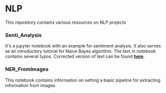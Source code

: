 # NLP
This repository contains various resources on NLP projects

### Senti_Analysis
It's a jupyter notebook with an example for sentiment analysis. It also serves as an introductory tutorial for Naive Bayes algorithm. The text in notebook contains several typos. Corrected version of text can be found __[here](https://medium.com/@manishthemanu/sentiment-analysis-introduction-to-naive-bayes-algorithm-96831d77ac91)__. 

### NER_FromImages
This notebook contains information on setting a basic pipeline for extracting information from images. 


